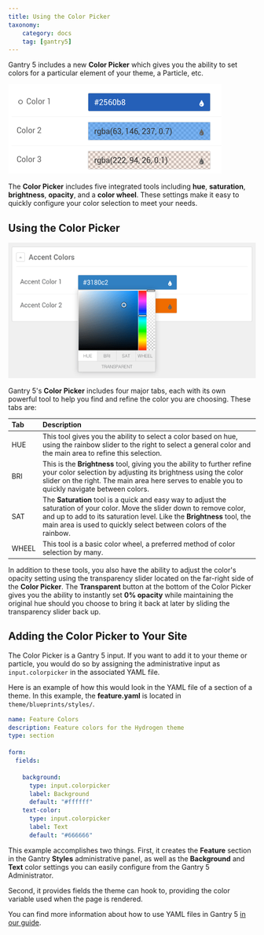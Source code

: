 ```yaml
---
title: Using the Color Picker
taxonomy:
    category: docs
    tag: [gantry5]
---
```


Gantry 5 includes a new **Color Picker** which gives you the ability to set colors for a particular element of your theme, a Particle, etc.

![Color Picker](color_picker_2.png?classes=shadow,border)

The **Color Picker** includes five integrated tools including **hue**, **saturation**, **brightness**, **opacity**, and a **color wheel**. These settings make it easy to quickly configure your color selection to meet your needs.

## Using the Color Picker

![Color Picker](color_picker_1.png?classes=shadow,border)

Gantry 5's **Color Picker** includes four major tabs, each with its own powerful tool to help you find and refine the color you are choosing. These tabs are:

| Tab    | Description                                                                                                                                                                                                                                                               |
| :----- | :-----                                                                                                                                                                                                                                                                    |
| HUE    | This tool gives you the ability to select a color based on hue, using the rainbow slider to the right to select a general color and the main area to refine this selection.                                                                                               |
| BRI    | This is the **Brightness** tool, giving you the ability to further refine your color selection by adjusting its brightness using the color slider on the right. The main area here serves to enable you to quickly navigate between colors.                               |
| SAT    | The **Saturation** tool is a quick and easy way to adjust the saturation of your color. Move the slider down to remove color, and up to add to its saturation level. Like the **Brightness** tool, the main area is used to quickly select between colors of the rainbow. |
| WHEEL  | This tool is a basic color wheel, a preferred method of color selection by many.                                                                                                                                                                                          |

In addition to these tools, you also have the ability to adjust the color's opacity setting using the transparency slider located on the far-right side of the **Color Picker**. The **Transparent** button at the bottom of the Color Picker gives you the ability to instantly set **0% opacity** while maintaining the original hue should you choose to bring it back at later by sliding the transparency slider back up.

## Adding the Color Picker to Your Site

The Color Picker is a Gantry 5 input. If you want to add it to your theme or particle, you would do so by assigning the administrative input as `input.colorpicker` in the associated YAML file. 

Here is an example of how this would look in the YAML file of a section of a theme. In this example, the **feature.yaml** is located in `theme/blueprints/styles/`.

```yaml
name: Feature Colors
description: Feature colors for the Hydrogen theme
type: section

form:
  fields:

    background:
      type: input.colorpicker
      label: Background
      default: "#ffffff"
    text-color:
      type: input.colorpicker
      label: Text
      default: "#666666"
```

This example accomplishes two things. First, it creates the **Feature** section in the Gantry **Styles** administrative panel, as well as the **Background** and **Text** color settings you can easily configure from the Gantry 5 Administrator.

Second, it provides fields the theme can hook to, providing the color variable used when the page is rendered.

You can find more information about how to use YAML files in Gantry 5 [in our guide](../../advanced/particle-yaml-field-types).